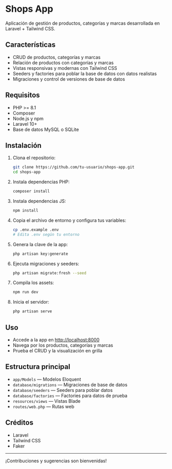 # Shops App

Aplicación de gestión de productos, categorías y marcas desarrollada en Laravel + Tailwind CSS.

## Características

-   CRUD de productos, categorías y marcas
-   Relación de productos con categorías y marcas
-   Vistas responsivas y modernas con Tailwind CSS
-   Seeders y factories para poblar la base de datos con datos realistas
-   Migraciones y control de versiones de base de datos

## Requisitos

-   PHP >= 8.1
-   Composer
-   Node.js y npm
-   Laravel 10+
-   Base de datos MySQL o SQLite

## Instalación

1. Clona el repositorio:
    ```bash
    git clone https://github.com/tu-usuario/shops-app.git
    cd shops-app
    ```
2. Instala dependencias PHP:
    ```bash
    composer install
    ```
3. Instala dependencias JS:
    ```bash
    npm install
    ```
4. Copia el archivo de entorno y configura tus variables:
    ```bash
    cp .env.example .env
    # Edita .env según tu entorno
    ```
5. Genera la clave de la app:
    ```bash
    php artisan key:generate
    ```
6. Ejecuta migraciones y seeders:
    ```bash
    php artisan migrate:fresh --seed
    ```
7. Compila los assets:
    ```bash
    npm run dev
    ```
8. Inicia el servidor:
    ```bash
    php artisan serve
    ```

## Uso

-   Accede a la app en [http://localhost:8000](http://localhost:8000)
-   Navega por los productos, categorías y marcas
-   Prueba el CRUD y la visualización en grilla

## Estructura principal

-   `app/Models` — Modelos Eloquent
-   `database/migrations` — Migraciones de base de datos
-   `database/seeders` — Seeders para poblar datos
-   `database/factories` — Factories para datos de prueba
-   `resources/views` — Vistas Blade
-   `routes/web.php` — Rutas web

## Créditos

-   Laravel
-   Tailwind CSS
-   Faker

---

¡Contribuciones y sugerencias son bienvenidas!
